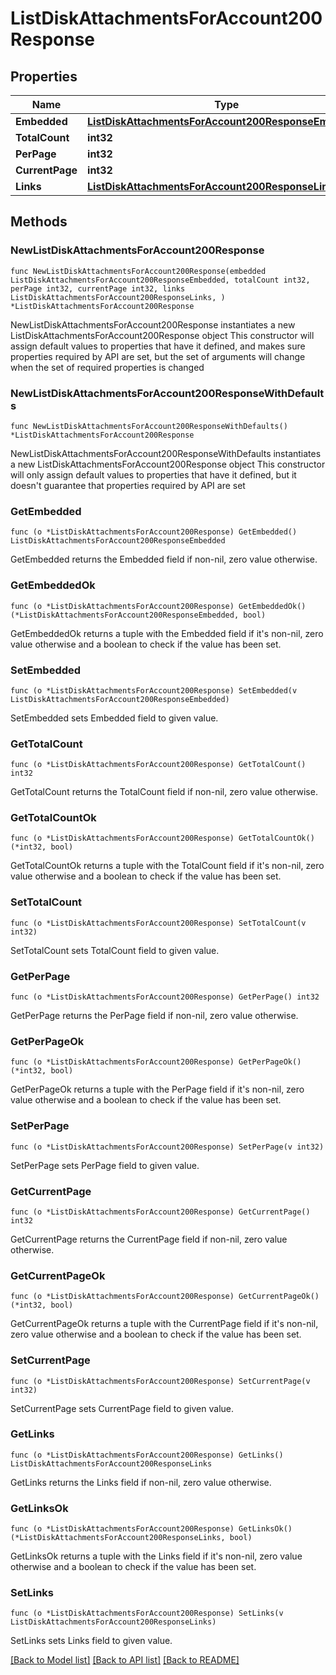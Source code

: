 # ListDiskAttachmentsForAccount200Response

## Properties

Name | Type | Description | Notes
------------ | ------------- | ------------- | -------------
**Embedded** | [**ListDiskAttachmentsForAccount200ResponseEmbedded**](ListDiskAttachmentsForAccount200ResponseEmbedded.md) |  | 
**TotalCount** | **int32** |  | 
**PerPage** | **int32** |  | 
**CurrentPage** | **int32** |  | 
**Links** | [**ListDiskAttachmentsForAccount200ResponseLinks**](ListDiskAttachmentsForAccount200ResponseLinks.md) |  | 

## Methods

### NewListDiskAttachmentsForAccount200Response

`func NewListDiskAttachmentsForAccount200Response(embedded ListDiskAttachmentsForAccount200ResponseEmbedded, totalCount int32, perPage int32, currentPage int32, links ListDiskAttachmentsForAccount200ResponseLinks, ) *ListDiskAttachmentsForAccount200Response`

NewListDiskAttachmentsForAccount200Response instantiates a new ListDiskAttachmentsForAccount200Response object
This constructor will assign default values to properties that have it defined,
and makes sure properties required by API are set, but the set of arguments
will change when the set of required properties is changed

### NewListDiskAttachmentsForAccount200ResponseWithDefaults

`func NewListDiskAttachmentsForAccount200ResponseWithDefaults() *ListDiskAttachmentsForAccount200Response`

NewListDiskAttachmentsForAccount200ResponseWithDefaults instantiates a new ListDiskAttachmentsForAccount200Response object
This constructor will only assign default values to properties that have it defined,
but it doesn't guarantee that properties required by API are set

### GetEmbedded

`func (o *ListDiskAttachmentsForAccount200Response) GetEmbedded() ListDiskAttachmentsForAccount200ResponseEmbedded`

GetEmbedded returns the Embedded field if non-nil, zero value otherwise.

### GetEmbeddedOk

`func (o *ListDiskAttachmentsForAccount200Response) GetEmbeddedOk() (*ListDiskAttachmentsForAccount200ResponseEmbedded, bool)`

GetEmbeddedOk returns a tuple with the Embedded field if it's non-nil, zero value otherwise
and a boolean to check if the value has been set.

### SetEmbedded

`func (o *ListDiskAttachmentsForAccount200Response) SetEmbedded(v ListDiskAttachmentsForAccount200ResponseEmbedded)`

SetEmbedded sets Embedded field to given value.


### GetTotalCount

`func (o *ListDiskAttachmentsForAccount200Response) GetTotalCount() int32`

GetTotalCount returns the TotalCount field if non-nil, zero value otherwise.

### GetTotalCountOk

`func (o *ListDiskAttachmentsForAccount200Response) GetTotalCountOk() (*int32, bool)`

GetTotalCountOk returns a tuple with the TotalCount field if it's non-nil, zero value otherwise
and a boolean to check if the value has been set.

### SetTotalCount

`func (o *ListDiskAttachmentsForAccount200Response) SetTotalCount(v int32)`

SetTotalCount sets TotalCount field to given value.


### GetPerPage

`func (o *ListDiskAttachmentsForAccount200Response) GetPerPage() int32`

GetPerPage returns the PerPage field if non-nil, zero value otherwise.

### GetPerPageOk

`func (o *ListDiskAttachmentsForAccount200Response) GetPerPageOk() (*int32, bool)`

GetPerPageOk returns a tuple with the PerPage field if it's non-nil, zero value otherwise
and a boolean to check if the value has been set.

### SetPerPage

`func (o *ListDiskAttachmentsForAccount200Response) SetPerPage(v int32)`

SetPerPage sets PerPage field to given value.


### GetCurrentPage

`func (o *ListDiskAttachmentsForAccount200Response) GetCurrentPage() int32`

GetCurrentPage returns the CurrentPage field if non-nil, zero value otherwise.

### GetCurrentPageOk

`func (o *ListDiskAttachmentsForAccount200Response) GetCurrentPageOk() (*int32, bool)`

GetCurrentPageOk returns a tuple with the CurrentPage field if it's non-nil, zero value otherwise
and a boolean to check if the value has been set.

### SetCurrentPage

`func (o *ListDiskAttachmentsForAccount200Response) SetCurrentPage(v int32)`

SetCurrentPage sets CurrentPage field to given value.


### GetLinks

`func (o *ListDiskAttachmentsForAccount200Response) GetLinks() ListDiskAttachmentsForAccount200ResponseLinks`

GetLinks returns the Links field if non-nil, zero value otherwise.

### GetLinksOk

`func (o *ListDiskAttachmentsForAccount200Response) GetLinksOk() (*ListDiskAttachmentsForAccount200ResponseLinks, bool)`

GetLinksOk returns a tuple with the Links field if it's non-nil, zero value otherwise
and a boolean to check if the value has been set.

### SetLinks

`func (o *ListDiskAttachmentsForAccount200Response) SetLinks(v ListDiskAttachmentsForAccount200ResponseLinks)`

SetLinks sets Links field to given value.



[[Back to Model list]](../README.md#documentation-for-models) [[Back to API list]](../README.md#documentation-for-api-endpoints) [[Back to README]](../README.md)


